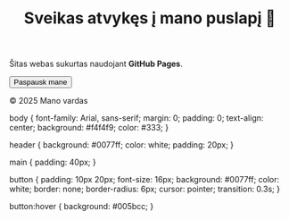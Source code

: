 <!DOCTYPE html>
<html lang="lt">
<head>
  <meta charset="UTF-8">
  <meta name="viewport" content="width=device-width, initial-scale=1.0">
  <title>Mano GitHub Webas</title>
  <link rel="stylesheet" href="style.css">
</head>
<body>
  <header>
    <h1>Sveikas atvykęs į mano puslapį 🚀</h1>
  </header>

  <main>
    <p>Šitas webas sukurtas naudojant <b>GitHub Pages</b>.</p>
    <button id="myButton">Paspausk mane</button>
  </main>

  <footer>
    <p>&copy; 2025 Mano vardas</p>
  </footer>

  <script src="script.js"></script>
</body>
</html>



body {
  font-family: Arial, sans-serif;
  margin: 0;
  padding: 0;
  text-align: center;
  background: #f4f4f9;
  color: #333;
}

header {
  background: #0077ff;
  color: white;
  padding: 20px;
}

main {
  padding: 40px;
}

button {
  padding: 10px 20px;
  font-size: 16px;
  background: #0077ff;
  color: white;
  border: none;
  border-radius: 6px;
  cursor: pointer;
  transition: 0.3s;
}

button:hover {
  background: #005bcc;
}

